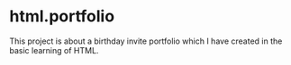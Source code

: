 # html.portfolio
This project is about a birthday invite portfolio which I have created in the basic learning of HTML.
